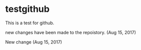 # testgithub
This is a test for github.

new changes have been made to the repoistory. (Aug 15, 2017)

New change (Aug 15, 2017)
